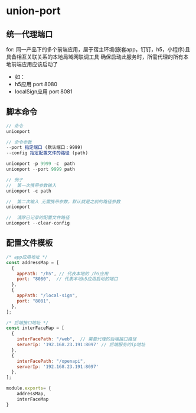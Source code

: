 # union-port 
## 统一代理端口
for: 同一产品下的多个前端应用，居于宿主环境(嵌套app，钉钉，h5，小程序)且具备相互关联关系的本地局域网联调工具
确保启动此服务时，所需代理的所有本地前端应用应该启动了
- 如：
- h5应用  port 8080
- localSign应用 port 8081


## 脚本命令
```js
// 命令
unionport

// 命令参数
--port 指定端口 (默认端口：9999)  
--config 指定配置文件的路径 (path)

unionport -p 9999 -c  path
unionport --port 9999 path

// 例子
//  第一次携带参数输入
unionport -c path

//  第二次输入 无需携带参数，默认就是之前的路径参数
unionport 

//  清除已记录的配置文件路径
unionport --clear-config
```


## 配置文件模板
```js
/* app应用地址 */
const addressMap = [
  {
    appPath: "/h5", // 代表本地的 /h5应用
    port: "8080",  // 代表本地h5应用启动的端口
  },
  {
    appPath: "/local-sign",
    port: "8081",
  },
];

/* 后端接口地址 */
const interFaceMap = [
  {
    interFacePath: "/web",  // 需要代理的后端接口路径
    serverIp: '192.168.23.191:8097' // 后端服务的ip地址
  },
  {
    interFacePath: "/openapi",
    serverIp: '192.168.23.191:8097'
  },
];

module.exports= {
    addressMap,
    interFaceMap
}
```
